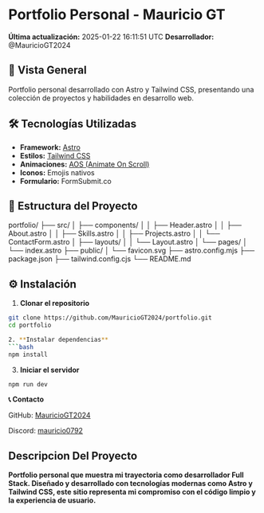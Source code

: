# Portfolio Personal - Mauricio GT
**Última actualización:** 2025-01-22 16:11:51 UTC
**Desarrollador:** @MauricioGT2024

## 🚀 Vista General

Portfolio personal desarrollado con Astro y Tailwind CSS, presentando una colección de proyectos y habilidades en desarrollo web.

## 🛠️ Tecnologías Utilizadas

- **Framework:** [Astro](https://astro.build/)
- **Estilos:** [Tailwind CSS](https://tailwindcss.com/)
- **Animaciones:** [AOS (Animate On Scroll)](https://michalsnik.github.io/aos/)
- **Iconos:** Emojis nativos
- **Formulario:** FormSubmit.co

## 📂 Estructura del Proyecto

portfolio/
├── src/
│ ├── components/
│ │ ├── Header.astro
│ │ ├── About.astro
│ │ ├── Skills.astro
│ │ ├── Projects.astro
│ │ └── ContactForm.astro
│ ├── layouts/
│ │ └── Layout.astro
│ └── pages/
│ └── index.astro
├── public/
│ └── favicon.svg
├── astro.config.mjs
├── package.json
├── tailwind.config.cjs
└── README.md

## ⚙️ Instalación

1. **Clonar el repositorio**
```bash
git clone https://github.com/MauricioGT2024/portfolio.git
cd portfolio

2. **Instalar dependencias**
```bash
npm install
```

3. **Iniciar el servidor**
```bash
npm run dev
```


 
**📞 Contacto**

GitHub: [MauricioGT2024](https://github.com/MauricioGT2024)

Discord: [mauricio0792](https://discord.com/users/mauricio0392)

## Descripcion Del Proyecto

**Portfolio personal que muestra mi trayectoria como desarrollador Full Stack. Diseñado y desarrollado con tecnologías modernas como Astro y Tailwind CSS, este sitio representa mi compromiso con el código limpio y la experiencia de usuario.**
